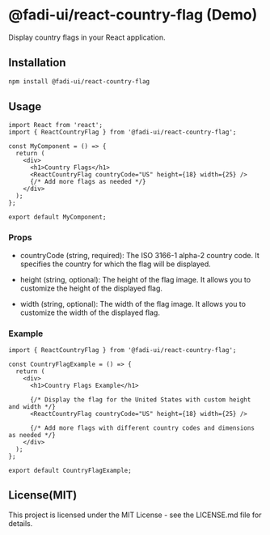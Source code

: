 # @fadi-ui/react-country-flag (Demo)

Display country flags in your React application.

## Installation

```bash
npm install @fadi-ui/react-country-flag
```

## Usage

```
import React from 'react';
import { ReactCountryFlag } from '@fadi-ui/react-country-flag';

const MyComponent = () => {
  return (
    <div>
      <h1>Country Flags</h1>
      <ReactCountryFlag countryCode="US" height={18} width={25} />
      {/* Add more flags as needed */}
    </div>
  );
};

export default MyComponent;
```

### Props

- countryCode (string, required): The ISO 3166-1 alpha-2 country code. It specifies the country for which the flag will be displayed.

- height (string, optional): The height of the flag image. It allows you to customize the height of the displayed flag.

- width (string, optional): The width of the flag image. It allows you to customize the width of the displayed flag.

### Example

```
import { ReactCountryFlag } from '@fadi-ui/react-country-flag';

const CountryFlagExample = () => {
  return (
    <div>
      <h1>Country Flags Example</h1>

      {/* Display the flag for the United States with custom height and width */}
      <ReactCountryFlag countryCode="US" height={18} width={25} />

      {/* Add more flags with different country codes and dimensions as needed */}
    </div>
  );
};

export default CountryFlagExample;
```

## License(MIT)

This project is licensed under the MIT License - see the LICENSE.md file for details.
